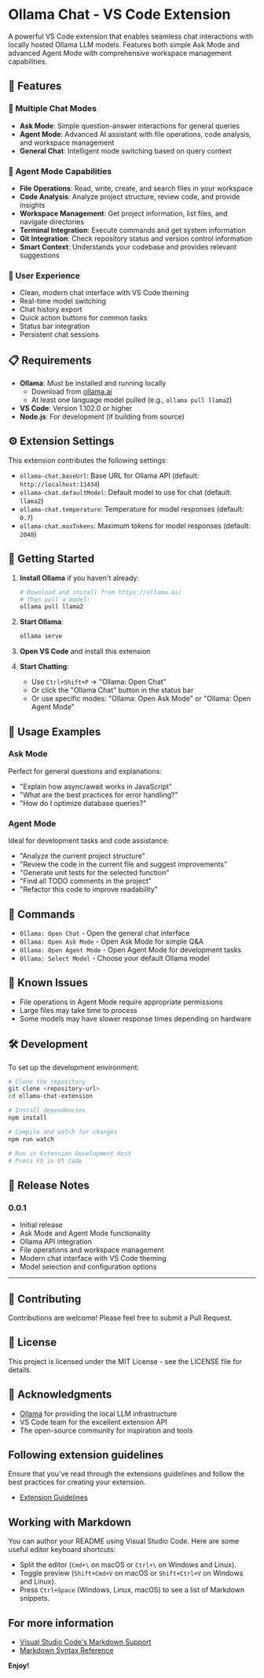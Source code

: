 # Ollama Chat - VS Code Extension

A powerful VS Code extension that enables seamless chat interactions with locally hosted Ollama LLM models. Features both simple Ask Mode and advanced Agent Mode with comprehensive workspace management capabilities.

## 🚀 Features

### 🤖 Multiple Chat Modes
- **Ask Mode**: Simple question-answer interactions for general queries
- **Agent Mode**: Advanced AI assistant with file operations, code analysis, and workspace management
- **General Chat**: Intelligent mode switching based on query context

### 🔧 Agent Mode Capabilities
- **File Operations**: Read, write, create, and search files in your workspace
- **Code Analysis**: Analyze project structure, review code, and provide insights
- **Workspace Management**: Get project information, list files, and navigate directories
- **Terminal Integration**: Execute commands and get system information
- **Git Integration**: Check repository status and version control information
- **Smart Context**: Understands your codebase and provides relevant suggestions

### 🎨 User Experience
- Clean, modern chat interface with VS Code theming
- Real-time model switching
- Chat history export
- Quick action buttons for common tasks
- Status bar integration
- Persistent chat sessions

## 📋 Requirements

- **Ollama**: Must be installed and running locally
  - Download from [ollama.ai](https://ollama.ai/)
  - At least one language model pulled (e.g., `ollama pull llama2`)
- **VS Code**: Version 1.102.0 or higher
- **Node.js**: For development (if building from source)

## ⚙️ Extension Settings

This extension contributes the following settings:

- `ollama-chat.baseUrl`: Base URL for Ollama API (default: `http://localhost:11434`)
- `ollama-chat.defaultModel`: Default model to use for chat (default: `llama2`)
- `ollama-chat.temperature`: Temperature for model responses (default: `0.7`)
- `ollama-chat.maxTokens`: Maximum tokens for model responses (default: `2048`)

## 🚦 Getting Started

1. **Install Ollama** if you haven't already:
   ```bash
   # Download and install from https://ollama.ai/
   # Then pull a model:
   ollama pull llama2
   ```

2. **Start Ollama**:
   ```bash
   ollama serve
   ```

3. **Open VS Code** and install this extension

4. **Start Chatting**:
   - Use `Ctrl+Shift+P` → "Ollama: Open Chat"
   - Or click the "Ollama Chat" button in the status bar
   - Or use specific modes: "Ollama: Open Ask Mode" or "Ollama: Open Agent Mode"

## 📖 Usage Examples

### Ask Mode
Perfect for general questions and explanations:
- "Explain how async/await works in JavaScript"
- "What are the best practices for error handling?"
- "How do I optimize database queries?"

### Agent Mode
Ideal for development tasks and code assistance:
- "Analyze the current project structure"
- "Review the code in the current file and suggest improvements"
- "Generate unit tests for the selected function"
- "Find all TODO comments in the project"
- "Refactor this code to improve readability"

## 🔧 Commands

- `Ollama: Open Chat` - Open the general chat interface
- `Ollama: Open Ask Mode` - Open Ask Mode for simple Q&A
- `Ollama: Open Agent Mode` - Open Agent Mode for development tasks
- `Ollama: Select Model` - Choose your default Ollama model

## 🐛 Known Issues

- File operations in Agent Mode require appropriate permissions
- Large files may take time to process
- Some models may have slower response times depending on hardware

## 🛠️ Development

To set up the development environment:

```bash
# Clone the repository
git clone <repository-url>
cd ollama-chat-extension

# Install dependencies
npm install

# Compile and watch for changes
npm run watch

# Run in Extension Development Host
# Press F5 in VS Code
```

## 📝 Release Notes

### 0.0.1

- Initial release
- Ask Mode and Agent Mode functionality
- Ollama API integration
- File operations and workspace management
- Modern chat interface with VS Code theming
- Model selection and configuration options

---

## 🤝 Contributing

Contributions are welcome! Please feel free to submit a Pull Request.

## 📄 License

This project is licensed under the MIT License - see the LICENSE file for details.

## 🙏 Acknowledgments

- [Ollama](https://ollama.ai/) for providing the local LLM infrastructure
- VS Code team for the excellent extension API
- The open-source community for inspiration and tools

## Following extension guidelines

Ensure that you've read through the extensions guidelines and follow the best practices for creating your extension.

* [Extension Guidelines](https://code.visualstudio.com/api/references/extension-guidelines)

## Working with Markdown

You can author your README using Visual Studio Code. Here are some useful editor keyboard shortcuts:

* Split the editor (`Cmd+\` on macOS or `Ctrl+\` on Windows and Linux).
* Toggle preview (`Shift+Cmd+V` on macOS or `Shift+Ctrl+V` on Windows and Linux).
* Press `Ctrl+Space` (Windows, Linux, macOS) to see a list of Markdown snippets.

## For more information

* [Visual Studio Code's Markdown Support](http://code.visualstudio.com/docs/languages/markdown)
* [Markdown Syntax Reference](https://help.github.com/articles/markdown-basics/)

**Enjoy!**
